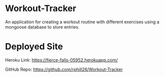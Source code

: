 # Workout-Tracker
An application for creating a workout routine with different exercises using a mongoose database to store entries.

# Deployed Site 
Heroku Link: https://fierce-falls-05952.herokuapp.com/

GitHub Repo: https://github.com/rphill26/Workout-Tracker

